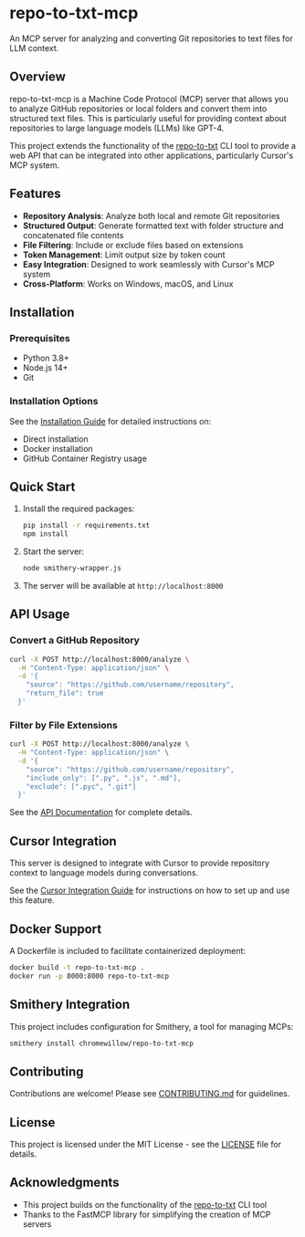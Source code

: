 # repo-to-txt-mcp

An MCP server for analyzing and converting Git repositories to text files for LLM context.

## Overview

repo-to-txt-mcp is a Machine Code Protocol (MCP) server that allows you to analyze GitHub repositories or local folders and convert them into structured text files. This is particularly useful for providing context about repositories to large language models (LLMs) like GPT-4.

This project extends the functionality of the [repo-to-txt](https://github.com/chromewillow/repo-to-txt-mcp) CLI tool to provide a web API that can be integrated into other applications, particularly Cursor's MCP system.

## Features

- **Repository Analysis**: Analyze both local and remote Git repositories
- **Structured Output**: Generate formatted text with folder structure and concatenated file contents
- **File Filtering**: Include or exclude files based on extensions
- **Token Management**: Limit output size by token count
- **Easy Integration**: Designed to work seamlessly with Cursor's MCP system
- **Cross-Platform**: Works on Windows, macOS, and Linux

## Installation

### Prerequisites

- Python 3.8+
- Node.js 14+
- Git

### Installation Options

See the [Installation Guide](docs/INSTALLATION.md) for detailed instructions on:

- Direct installation
- Docker installation
- GitHub Container Registry usage

## Quick Start

1. Install the required packages:
   ```bash
   pip install -r requirements.txt
   npm install
   ```

2. Start the server:
   ```bash
   node smithery-wrapper.js
   ```

3. The server will be available at `http://localhost:8000`

## API Usage

### Convert a GitHub Repository

```bash
curl -X POST http://localhost:8000/analyze \
  -H "Content-Type: application/json" \
  -d '{
    "source": "https://github.com/username/repository",
    "return_file": true
  }'
```

### Filter by File Extensions

```bash
curl -X POST http://localhost:8000/analyze \
  -H "Content-Type: application/json" \
  -d '{
    "source": "https://github.com/username/repository",
    "include_only": [".py", ".js", ".md"],
    "exclude": [".pyc", ".git"]
  }'
```

See the [API Documentation](docs/API.md) for complete details.

## Cursor Integration

This server is designed to integrate with Cursor to provide repository context to language models during conversations. 

See the [Cursor Integration Guide](docs/CURSOR-INTEGRATION.md) for instructions on how to set up and use this feature.

## Docker Support

A Dockerfile is included to facilitate containerized deployment:

```bash
docker build -t repo-to-txt-mcp .
docker run -p 8000:8000 repo-to-txt-mcp
```

## Smithery Integration

This project includes configuration for Smithery, a tool for managing MCPs:

```bash
smithery install chromewillow/repo-to-txt-mcp
```

## Contributing

Contributions are welcome! Please see [CONTRIBUTING.md](CONTRIBUTING.md) for guidelines.

## License

This project is licensed under the MIT License - see the [LICENSE](LICENSE) file for details.

## Acknowledgments

- This project builds on the functionality of the [repo-to-txt](https://github.com/chromewillow/repo-to-txt-mcp) CLI tool
- Thanks to the FastMCP library for simplifying the creation of MCP servers